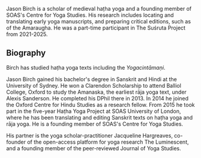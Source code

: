 

Jason Birch is a scholar of medieval haṭha yoga and a founding member of SOAS's Centre for Yoga Studies. His research includes locating and translating early yoga manuscripts, and preparing critical editions, such as of the Amaraugha.  He was a part-time participant in The Suśruta Project from 2021-2025.

## Biography
Birch has studied haṭha yoga texts including the *Yogacintāmaṇi*.

Jason Birch gained his bachelor's degree in Sanskrit and Hindi at the University of Sydney. He won a Clarendon Scholarship to attend Balliol College, Oxford to study the Amanaska, the earliest rāja yoga text, under Alexis Sanderson. He completed his DPhil there in 2013. In 2014 he joined the Oxford Centre for Hindu Studies as a research fellow. From 2015 he took part in the five-year Haṭha Yoga Project at SOAS University of London, where he has been translating and editing Sanskrit texts on haṭha yoga and rāja yoga. He is a founding member of SOAS's Centre for Yoga Studies.

His partner is the yoga scholar-practitioner Jacqueline Hargreaves, co-founder of the open-access platform for yoga research The Luminescent, and a founding member of the peer-reviewed Journal of Yoga Studies.
